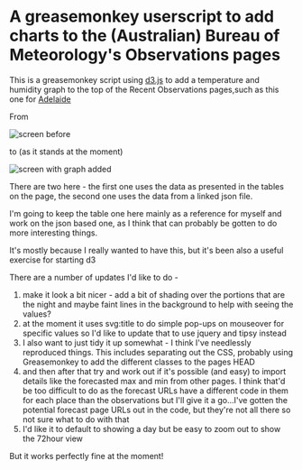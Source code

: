 A greasemonkey userscript to add charts to the (Australian) Bureau of Meteorology's Observations pages
======================================================================================================

This is a greasemonkey script using [d3.js](http://www.d3js.org) to add a temperature and humidity graph
to the top of the Recent Observations pages,such as this one for [Adelaide](http://www.bom.gov.au/products/IDS60901/IDS60901.94675.shtml)

From


![screen before](https://raw.github.com/keithmaguire/bom-chart-userscript/master/img/before_script.png)

to (as it stands at the moment)

![screen with graph added](https://raw.github.com/keithmaguire/bom-chart-userscript/master/img/after_json_script.png)

There are two here - the first one uses the data as presented in the tables on the page, the second one uses the data from a linked json file.

I'm going to keep the table one here mainly as a reference for myself and work on the json based one, as I think that can probably be gotten to do more interesting things.

It's mostly because I really wanted to have this, but it's been also a useful exercise for starting d3

There are a number of updates I'd like to do - 

 1. make it look a bit nicer - add a bit of shading over the portions that are the night and maybe faint lines in the background to 
help with seeing the values? 
 2. at the moment it uses svg:title to do simple pop-ups on mouseover for specific values
so I'd like to update that to use jquery and tipsy instead
 3. I also want to just tidy it up somewhat - I think I've needlessly reproduced things. This includes separating out the CSS, probably using Greasemonkey to add the different classes to the pages HEAD
 4. and then after that try and work out if it's possible (and easy) to import details like the forecasted max and min from other pages. I think that'd be too difficult to do as the forecast URLs have a different code in them for each place than the observations but I'll give it a go...I've gotten the potential forecast page URLs out in the code, but they're not all there so not sure what to do with that
 5. I'd like it to default to showing a day but be easy to zoom out to show the 72hour view


But it works perfectly fine at the moment!
